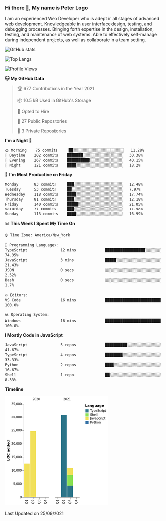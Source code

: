 ### Hi there 👋, My name is Peter Logo

I am an experienced Web Developer who is adept in all stages of advanced web development. Knowledgeable in user interface design, 
testing, and debugging processes. Bringing forth expertise in the design, installation, testing, and maintenance of web systems. 
Able to effectively self-manage during independent projects, as well as collaborate in a team setting.

![GitHub stats](https://github-readme-stats.vercel.app/api?username=peterlogo&show_icons=true&count_private=true&theme=dark)

![Top Langs](https://github-readme-stats.vercel.app/api/top-langs/?username=peterlogo&theme=dark&layout=compact&langs_count=8)

<!--START_SECTION:waka-->
![Profile Views](http://img.shields.io/badge/Profile%20Views-0-blue)

**🐱 My GitHub Data** 

> 🏆 677 Contributions in the Year 2021
 > 
> 📦 10.5 kB Used in GitHub's Storage 
 > 
> 💼 Opted to Hire
 > 
> 📜 27 Public Repositories 
 > 
> 🔑 3 Private Repositories  
 > 
**I'm a Night 🦉** 

```text
🌞 Morning    75 commits     ██░░░░░░░░░░░░░░░░░░░░░░░   11.28% 
🌆 Daytime    202 commits    ███████░░░░░░░░░░░░░░░░░░   30.38% 
🌃 Evening    267 commits    ██████████░░░░░░░░░░░░░░░   40.15% 
🌙 Night      121 commits    ████░░░░░░░░░░░░░░░░░░░░░   18.2%

```
📅 **I'm Most Productive on Friday** 

```text
Monday       83 commits     ███░░░░░░░░░░░░░░░░░░░░░░   12.48% 
Tuesday      53 commits     ██░░░░░░░░░░░░░░░░░░░░░░░   7.97% 
Wednesday    118 commits    ████░░░░░░░░░░░░░░░░░░░░░   17.74% 
Thursday     81 commits     ███░░░░░░░░░░░░░░░░░░░░░░   12.18% 
Friday       140 commits    █████░░░░░░░░░░░░░░░░░░░░   21.05% 
Saturday     77 commits     ███░░░░░░░░░░░░░░░░░░░░░░   11.58% 
Sunday       113 commits    ████░░░░░░░░░░░░░░░░░░░░░   16.99%

```


📊 **This Week I Spent My Time On** 

```text
⌚︎ Time Zone: America/New_York

💬 Programming Languages: 
TypeScript               12 mins             ██████████████████░░░░░░░   74.35% 
JavaScript               3 mins              █████░░░░░░░░░░░░░░░░░░░░   21.43% 
JSON                     0 secs              ░░░░░░░░░░░░░░░░░░░░░░░░░   2.52% 
Bash                     0 secs              ░░░░░░░░░░░░░░░░░░░░░░░░░   1.7%

🔥 Editors: 
VS Code                  16 mins             █████████████████████████   100.0%

💻 Operating System: 
Windows                  16 mins             █████████████████████████   100.0%

```

**I Mostly Code in JavaScript** 

```text
JavaScript               5 repos             ██████████░░░░░░░░░░░░░░░   41.67% 
TypeScript               4 repos             ████████░░░░░░░░░░░░░░░░░   33.33% 
Python                   2 repos             ████░░░░░░░░░░░░░░░░░░░░░   16.67% 
Shell                    1 repo              ██░░░░░░░░░░░░░░░░░░░░░░░   8.33%

```


**Timeline**

![Chart not found](https://raw.githubusercontent.com/peterlogo/peterlogo/main/charts/bar_graph.png) 


 Last Updated on 25/09/2021
<!--END_SECTION:waka-->


